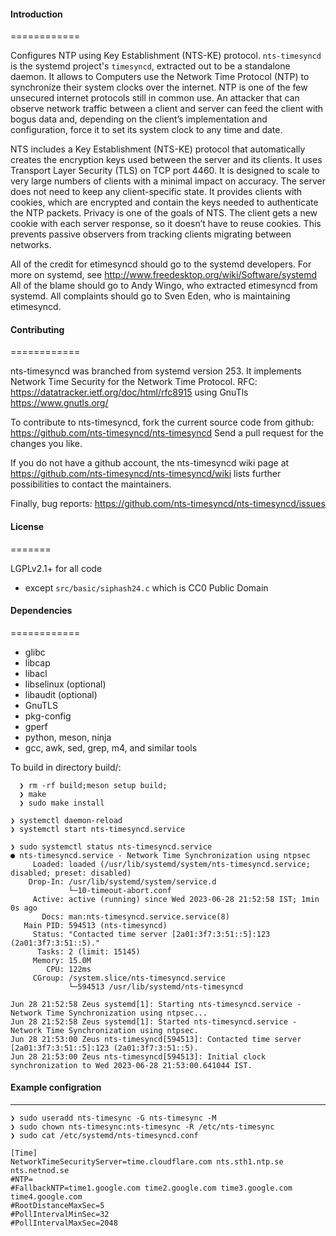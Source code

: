 #### Introduction
============

Configures NTP using Key Establishment (NTS-KE) protocol. `nts-timesyncd` is the systemd project's 
`timesyncd`, extracted out to be a standalone daemon.  It allows to Computers use the 
Network Time Protocol (NTP) to synchronize
their system clocks over the internet. NTP is one of the few unsecured internet
protocols still in common use. An attacker that can observe network traffic between
a client and server can feed the client with bogus data and, depending on the client’s
implementation and configuration, force it to set its system clock to any time and date.

NTS includes a Key Establishment (NTS-KE) protocol that automatically creates the encryption
keys used between the server and its clients. It uses Transport Layer Security (TLS) on TCP
port 4460. It is designed to scale to very large numbers of clients with a minimal impact on
accuracy. The server does not need to keep any client-specific state. It provides clients with
cookies, which are encrypted and contain the keys needed to authenticate the NTP packets.
Privacy is one of the goals of NTS. The client gets a new cookie with each server response,
so it doesn’t have to reuse cookies. This prevents passive observers from tracking clients migrating between networks.


All of the credit for etimesyncd should go to the systemd developers.
For more on systemd, see
  http://www.freedesktop.org/wiki/Software/systemd
All of the blame should go to Andy Wingo, who extracted etimesyncd
from systemd.
All complaints should go to Sven Eden, who is maintaining etimesyncd.

#### Contributing
============

nts-timesyncd was branched from systemd version 253. It implements
Network Time Security for the Network Time Protocol.
RFC: https://datatracker.ietf.org/doc/html/rfc8915 using GnuTls
https://www.gnutls.org/

To contribute to nts-timesyncd, fork the current source code from github:
  https://github.com/nts-timesyncd/nts-timesyncd
Send a pull request for the changes you like.

If you do not have a github account, the nts-timesyncd wiki page at
  https://github.com/nts-timesyncd/nts-timesyncd/wiki
lists further possibilities to contact the maintainers.

Finally, bug reports:
  https://github.com/nts-timesyncd/nts-timesyncd/issues

#### License
=======

LGPLv2.1+ for all code
  - except `src/basic/siphash24.c` which is CC0 Public Domain

#### Dependencies
============

  * glibc
  * libcap
  * libacl
  * libselinux (optional)
  * libaudit (optional)
  * GnuTLS
  * pkg-config
  * gperf
  * python, meson, ninja
  * gcc, awk, sed, grep, m4, and similar tools

To build in directory build/:
```
  ❯ rm -rf build;meson setup build;
  ❯ make
  ❯ sudo make install
```

```
❯ systemctl daemon-reload
❯ systemctl start nts-timesyncd.service
```

```
❯ sudo systemctl status nts-timesyncd.service
● nts-timesyncd.service - Network Time Synchronization using ntpsec
     Loaded: loaded (/usr/lib/systemd/system/nts-timesyncd.service; disabled; preset: disabled)
    Drop-In: /usr/lib/systemd/system/service.d
             └─10-timeout-abort.conf
     Active: active (running) since Wed 2023-06-28 21:52:58 IST; 1min 0s ago
       Docs: man:nts-timesyncd.service.service(8)
   Main PID: 594513 (nts-timesyncd)
     Status: "Contacted time server [2a01:3f7:3:51::5]:123 (2a01:3f7:3:51::5)."
      Tasks: 2 (limit: 15145)
     Memory: 15.0M
        CPU: 122ms
     CGroup: /system.slice/nts-timesyncd.service
             └─594513 /usr/lib/systemd/nts-timesyncd

Jun 28 21:52:58 Zeus systemd[1]: Starting nts-timesyncd.service - Network Time Synchronization using ntpsec...
Jun 28 21:52:58 Zeus systemd[1]: Started nts-timesyncd.service - Network Time Synchronization using ntpsec.
Jun 28 21:53:00 Zeus nts-timesyncd[594513]: Contacted time server [2a01:3f7:3:51::5]:123 (2a01:3f7:3:51::5).
Jun 28 21:53:00 Zeus nts-timesyncd[594513]: Initial clock synchronization to Wed 2023-06-28 21:53:00.641044 IST.
```


#### Example configration
------------

```
❯ sudo useradd nts-timesync -G nts-timesync -M
❯ sudo chown nts-timesync:nts-timesync -R /etc/nts-timesync
❯ sudo cat /etc/systemd/nts-timesyncd.conf

```

```
[Time]
NetworkTimeSecurityServer=time.cloudflare.com nts.sth1.ntp.se nts.netnod.se
#NTP=
#FallbackNTP=time1.google.com time2.google.com time3.google.com time4.google.com
#RootDistanceMaxSec=5
#PollIntervalMinSec=32
#PollIntervalMaxSec=2048

```
